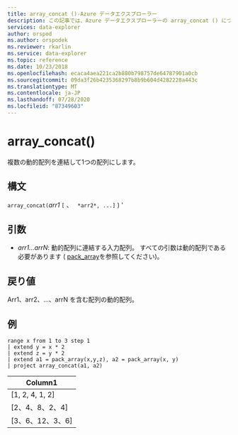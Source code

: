 ```yaml
---
title: array_concat ()-Azure データエクスプローラー
description: この記事では、Azure データエクスプローラーの array_concat () について説明します。
services: data-explorer
author: orspod
ms.author: orspodek
ms.reviewer: rkarlin
ms.service: data-explorer
ms.topic: reference
ms.date: 10/23/2018
ms.openlocfilehash: ecaca4aea221ca2b880b798757de64787901a0cb
ms.sourcegitcommit: 09da3f26b4235368297b8b9b604d4282228a443c
ms.translationtype: MT
ms.contentlocale: ja-JP
ms.lasthandoff: 07/28/2020
ms.locfileid: "87349603"
---
```

# <a name="array_concat"></a>array_concat()

複数の動的配列を連結して1つの配列にします。

## <a name="syntax"></a>構文

`array_concat(`*arr1* `[` 、 ` *arr2*, ...]` ) '

## <a name="arguments"></a>引数

* *arr1...arrN*: 動的配列に連結する入力配列。 すべての引数は動的配列である必要があります ( [pack_array](packarrayfunction.md)を参照してください)。 

## <a name="returns"></a>戻り値

Arr1、arr2、...、arrN を含む配列の動的配列。

## <a name="example"></a>例

<!-- csl: https://help.kusto.windows.net:443/Samples -->
```kusto
range x from 1 to 3 step 1
| extend y = x * 2
| extend z = y * 2
| extend a1 = pack_array(x,y,z), a2 = pack_array(x, y)
| project array_concat(a1, a2)
```

|Column1|
|---|
|[1, 2, 4, 1, 2]|
|[2、4、8、2、4]|
|[3、6、12、3、6]|

